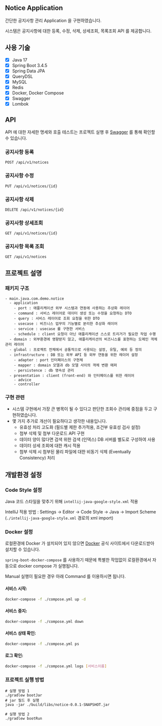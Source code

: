 ## Notice Application

간단한 공지사항 관리 Application 을 구현하였습니다.

시스템은 공지사항에 대한 등록, 수정, 삭제, 상세조회, 목록조회 API 를 제공합니다. 

## 사용 기술

- [X] Java 17
- [X] Spring Boot 3.4.5
- [X] Spring Data JPA
- [X] QueryDSL
- [X] MySQL
- [X] Redis
- [X] Docker, Docker Compose 
- [X] Swagger
- [X] Lombok 

## API 

API 에 대한 자세한 명세와 호출 테스트는 프로젝트 실행 후 [Swagger](http://localhost:8080/notice/swagger.html) 를 통해 확인할 수 있습니다. 

### 공지사항 등록 

```http request
POST /api/v1/notices
```
### 공지사항 수정

```http request
PUT /api/v1/notices/{id}
```

### 공지사항 삭제 

```http request
DELETE /api/v1/notices/{id}
```

### 공지사항 상세조회 

```http request
GET /api/v1/notices/{id}
```

### 공지사항 목록 조회 

```http request
GET /api/v1/notices
```

## 프로젝트 설명  

### 패키지 구조 

```text
- main.java.com.demo.notice
  - application 
    - port : 애플리케이션 외부 시스템과 연동에 사용하는 추상화 레이어  
    - command : 서비스 레이어로 데이터 생성 또는 수정을 요청하는 DTO  
    - query : 서비스 레이어로 조회 요청을 위한 DTO 
    - usecase : 비즈니스 업무의 기능별로 분리한 추상화 레이어   
    - service : usecase 를 구현한 서비스 
    - schedule : client 요청이 아닌 애플리케이션 스스로 트리거가 필요한 작업 수행 
  - domain : 외부환경에 영향받지 않고, 애플리케이션의 비즈니스를 표현하는 도메인 객체 관리 레이어 
  - global : 프로젝트 전체에서 공통적으로 사용되는 설정, 유틸, 예외 등 정의   
  - infrastructure : DB 또는 외부 API 등 외부 연동을 위한 레이어 설정 
    - adapter : port 인터페이스의 구현체 
    - mapper : domain 모델과 db 모델 사이의 객체 변환 매퍼 
    - persistence : db 영속성 관리     
  - presentation : client (front-end) 와 인터페이스를 위한 레이어
    - advice
    - controller  
```

### 구현 관련 

- 시스템 구현에서 가장 큰 병목이 될 수 있다고 판단한 조회수 관리에 중점을 두고 구현하였습니다.
- 몇 가지 추가로 개선이 필요하다고 생각한 내용입니다. 
  - 유효성 처리 고도화 (필드별 제한 추가적용, 조건부 유효성 검사 설정)
  - 첨부 삭제 및 첨부 다운로드 API 구현 
  - 데이터 양이 많다면 검색 위한 검색 (인덱스) DB 서버를 별도로 구성하여 사용
  - 데이터 상세 조회에 대한 캐시 적용 
  - 첨부 삭제 시 첨부된 물리 파일에 대한 비동기 삭제 (Eventually Consistency) 처리

## 개발환경 설정

### Code Style 설정

Java 코드 스타일을 맞추기 위해 `intellij-java-google-style.xml` 적용

IntelliJ 적용 방법 : Settings -> Editor -> Code Style -> Java -> Import Scheme (`./intellij-java-google-style.xml` 경로의 xml import)

### Docker 설정

로컬환경에 Docker 가 설치되어 있지 않으면 [Docker](https://www.docker.com/) 공식 사이트에서 다운로드받아 설치할 수 있습니다.

`spring-boot-docker-compose` 를 사용하기 때문에 특별한 작업없이 로컬환경에서 자동으로 docker compose 가 실행됩니다. 

Manual 실행이 필요한 경우 아래 Command 를 이용하시면 됩니다.

#### 서비스 시작:

```bash
docker-compose -f ./compose.yml up -d
```

#### 서비스 중지:

```bash
docker-compose -f ./compose.yml down
```

#### 서비스 상태 확인:

```bash
docker-compose -f ./compose.yml ps
```

#### 로그 확인:

```bash
docker-compose -f ./compose.yml logs [서비스이름]
```

### 프로젝트 실행 방법

```shell
# 실행 방법 1
./gradlew bootJar
# jar 필드 후 실행 
java -jar ./build/libs/notice-0.0.1-SNAPSHOT.jar
```

```shell
# 실행 방법 2
./gradlew bootRun
```
